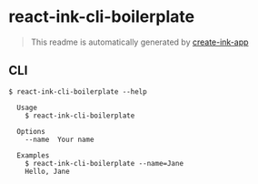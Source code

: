 # react-ink-cli-boilerplate

> This readme is automatically generated by [create-ink-app](https://github.com/vadimdemedes/create-ink-app)

## CLI

```
$ react-ink-cli-boilerplate --help

  Usage
    $ react-ink-cli-boilerplate

  Options
    --name  Your name

  Examples
    $ react-ink-cli-boilerplate --name=Jane
    Hello, Jane
```
